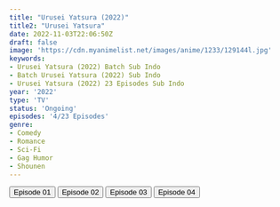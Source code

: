 ```yaml
---
title: "Urusei Yatsura (2022)"
title2: "Urusei Yatsura"
date: 2022-11-03T22:06:50Z
draft: false
image: 'https://cdn.myanimelist.net/images/anime/1233/129144l.jpg'
keywords:
- Urusei Yatsura (2022) Batch Sub Indo
- Batch Urusei Yatsura (2022) Sub Indo
- Urusei Yatsura (2022) 23 Episodes Sub Indo
year: '2022'
type: 'TV'
status: 'Ongoing'
episodes: '4/23 Episodes'
genre:
- Comedy
- Romance
- Sci-Fi
- Gag Humor
- Shounen
---
```


<div class="d-g gg-5 gtc-r ai-c">
<button onclick="window.open('?arc=xIpyWjSO4a_20221014/1/MP4/Kuramanime-URYAT22-01-480p-BGlobal','_blank')">Episode 01</button>
<button onclick="window.open('?arc=4KMA0o3j5V_20221021/2/MP4/Kuramanime-URYAT22-02-480p-BGlobal','_blank')">Episode 02</button>
<button onclick="window.open('?arc=gXdNfIPhxV_20221028/3/MP4/Kuramanime-URYAT22-03-480p-BGlobal','_blank')">Episode 03</button>
<button onclick="window.open('?arc=AVbbxPWB1s_20221104/4/MP4/Kuramanime-URYAT22-04-480p-BGlobal','_blank')">Episode 04</button>
</div>